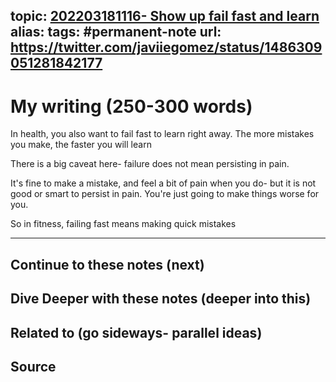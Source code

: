 topic: [202203181116- Show up fail fast and learn](.md)
alias: 
tags: #permanent-note
url: https://twitter.com/javiiegomez/status/1486309051281842177
---

# My writing (250-300 words)

In health, you also want to fail fast to learn right away. The more mistakes you make, the faster you will learn

There is a big caveat here- failure does not mean persisting in pain.

It's fine to make a mistake, and feel a bit of pain when you do- but it is not good or smart to persist in pain. You're just going to make things worse for you.

So in fitness, failing fast means making quick mistakes

---
## Continue to these notes (next)

## Dive Deeper with these notes (deeper into this)
		
## Related to (go sideways- parallel ideas)
	
## Source